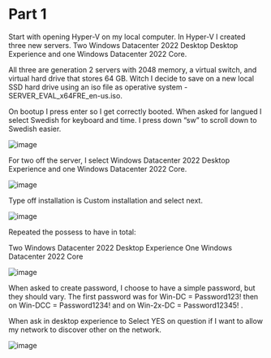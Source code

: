 
# Part 1

Start with opening Hyper-V on my local computer. In Hyper-V I created three new servers. Two Windows Datacenter 2022 Desktop Desktop Experience and one Windows Datacenter 2022 Core. 
 
All three are generation 2 servers with 2048 memory, a virtual switch, and virtual hard drive that stores 64 GB. Witch I decide to save on a new local SSD hard drive using an iso file as operative system - SERVER_EVAL_x64FRE_en-us.iso. 

On bootup I press enter so I get correctly booted. When asked for langued I select Swedish for keyboard and time. I press down “sw” to scroll down to Swedish easier.

![image](https://user-images.githubusercontent.com/42642927/217502697-38408719-9a89-41ba-a856-94bcb0720ebe.png)

For two off the server, I select Windows Datacenter 2022 Desktop Experience and one Windows Datacenter 2022 Core.  

![image](https://user-images.githubusercontent.com/42642927/217504280-6685e642-b32c-4d28-bcc6-1d7b4651f814.png)

Type off installation is Custom installation and select next.

![image](https://user-images.githubusercontent.com/42642927/227269220-8a23872e-d986-4f8e-8cce-83d6b9ede402.png)

Repeated the possess to have in total: 

Two Windows Datacenter 2022 Desktop Experience 
One Windows Datacenter 2022 Core 

![image](https://user-images.githubusercontent.com/42642927/217505846-c5964280-3803-4fd0-9474-245b98bcecc6.png)

When asked to create password, I choose to have a simple password, but they should vary. The first password was for Win-DC = Password123! then on Win-DCC = Password1234! and on Win-2x-DC = Password12345! . 

When ask in desktop experience to Select YES on question if I want to allow my network to discover other on the network.

![image](https://user-images.githubusercontent.com/42642927/217508597-a8497c95-3f64-436a-a55f-8bd6a694439f.png)
